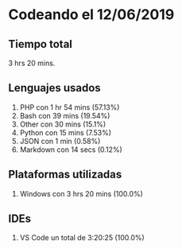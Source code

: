 # Codeando el 12/06/2019

## Tiempo total
3 hrs 20 mins.

## Lenguajes usados
1. PHP con 1 hr 54 mins (57.13%)
1. Bash con 39 mins (19.54%)
1. Other con 30 mins (15.1%)
1. Python con 15 mins (7.53%)
1. JSON con 1 min (0.58%)
1. Markdown con 14 secs (0.12%)

## Plataformas utilizadas
1. Windows con 3 hrs 20 mins (100.0%)

## IDEs
1. VS Code un total de 3:20:25 (100.0%)
